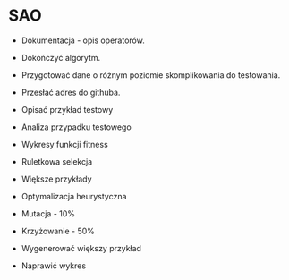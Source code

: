 # SAO

* Dokumentacja - opis operatorów.
* Dokończyć algorytm.
* Przygotować dane o różnym poziomie skomplikowania do testowania.
* Przesłać adres do githuba.

* Opisać przykład testowy
* Analiza przypadku testowego

* Wykresy funkcji fitness
* Ruletkowa selekcja
* Większe przykłady

* Optymalizacja heurystyczna
* Mutacja - 10%
* Krzyżowanie - 50%
* Wygenerować większy przykład
* Naprawić wykres
